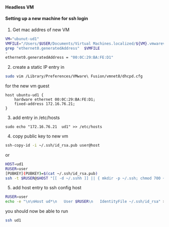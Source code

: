 #### Headless VM


#### Setting up a new machine for ssh login
1) Get mac addres of new VM

```bash
VM="ubunut-ud1"
VMFILE="/Users/$USER/Documents/Virtual Machines.localized/${VM}.vmwarevm/${VM}.vmx"
grep "ethernet0.generatedAddress"  $VMFILE
-
ethernet0.generatedAddress = "00:0C:29:BA:FE:D1"
```

2) create a static IP entry in
```bash
sudo vim /Library/Preferences/VMware\ Fusion/vmnet8/dhcpd.cfg
```
for the new vm guest
```shell
host ubuntu-ud1 { 
    hardware ethernet 00:0C:29:BA:FE:D1; 
    fixed-address 172.16.76.21;
}
```

3) add entry in /etc/hosts
```shell
sudo echo "172.16.76.21  ud1" >> /etc/hosts
```

4) copy public key to new vm
```bash
ssh-copy-id -i ~/.ssh/id_rsa.pub user@host
```
or

```bash
HOST=ud1
RUSER=user
[PUBKEY](PUBKEY)=$(cat ~/.ssh/id_rsa.pub)
ssh -t $RUSER@$HOST "[[ -d ~/.sshh ]] || { mkdir -p ~/.ssh; chmod 700 ~/.ssh; }; echo ${PUBKEY} >> ~/.ssh/authorized_keys; chmod 700 ~/.ssh/authorized_keys;"
```

5) add host entry to ssh config host
```bash
RUSER=user
echo -e "\n\nHost ud*\n   User $RUSER\n   IdentityFile ~/.ssh/id_rsa" >>  ~/.ssh/config
```

you should now be able to run 
```bash
ssh ud1
```
